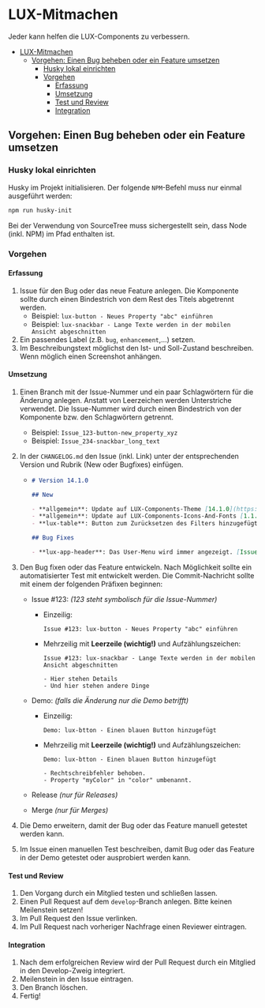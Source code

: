 # LUX-Mitmachen

Jeder kann helfen die LUX-Components zu verbessern.

- [LUX-Mitmachen](#lux-mitmachen)
  - [Vorgehen: Einen Bug beheben oder ein Feature umsetzen](#vorgehen-einen-bug-beheben-oder-ein-feature-umsetzen)
    - [Husky lokal einrichten](#husky-lokal-einrichten)
    - [Vorgehen](#vorgehen)
      - [Erfassung](#erfassung)
      - [Umsetzung](#umsetzung)
      - [Test und Review](#test-und-review)
      - [Integration](#integration)

## Vorgehen: Einen Bug beheben oder ein Feature umsetzen

### Husky lokal einrichten

Husky im Projekt initialisieren. Der folgende `NPM`-Befehl muss nur einmal ausgeführt werden:

```bash
npm run husky-init
```

Bei der Verwendung von SourceTree muss sichergestellt sein, dass Node (inkl. NPM) im Pfad enthalten ist.

### Vorgehen

#### Erfassung

1. Issue für den Bug oder das neue Feature anlegen. Die Komponente sollte durch einen Bindestrich von dem Rest des Titels abgetrennt werden.
   - Beispiel: `lux-button - Neues Property "abc" einführen`
   - Beispiel: `lux-snackbar - Lange Texte werden in der mobilen Ansicht abgeschnitten`
2. Ein passendes Label (z.B. `bug`, `enhancement`,...) setzen.
3. Im Beschreibungstext möglichst den Ist- und Soll-Zustand beschreiben. Wenn möglich einen Screenshot anhängen.

#### Umsetzung

1. Einen Branch mit der Issue-Nummer und ein paar Schlagwörtern für die Änderung anlegen. Anstatt von Leerzeichen werden Unterstriche verwendet. Die Issue-Nummer wird durch einen Bindestrich von der Komponente bzw. den Schlagwörtern getrennt.
   - Beispiel: `Issue_123-button-new_property_xyz`
   - Beispiel: `Issue_234-snackbar_long_text`
2. In der `CHANGELOG.md` den Issue (inkl. Link) unter der entsprechenden Version und Rubrik (New oder Bugfixes) einfügen.

   - ```md
     # Version 14.1.0

     ## New

     - **allgemein**: Update auf LUX-Components-Theme [14.1.0](https://github.com/IHK-GfI/lux-components-theme/releases/tag/14.1.0)
     - **allgemein**: Update auf LUX-Components-Icons-And-Fonts [1.1.0](https://github.com/IHK-GfI/lux-components-icons-and-fonts/releases/tag/1.1.0)
     - **lux-table**: Button zum Zurücksetzen des Filters hinzugefügt. [Issue 245](https://github.com/IHK-GfI/lux-components/issues/245)

     ## Bug Fixes

     - **lux-app-header**: Das User-Menu wird immer angezeigt. [Issue 248](https://github.com/IHK-GfI/lux-components/issues/248)
     ```

3. Den Bug fixen oder das Feature entwickeln. Nach Möglichkeit sollte ein automatisierter Test mit entwickelt werden. Die Commit-Nachricht sollte mit einem der folgenden Präfixen beginnen:

   - Issue #123: _(123 steht symbolisch für die Issue-Nummer)_

     - Einzeilig:

       ```text
       Issue #123: lux-button - Neues Property "abc" einführen
       ```

     - Mehrzeilig mit **Leerzeile (wichtig!)** und Aufzählungszeichen:

       ```text
       Issue #123: lux-snackbar - Lange Texte werden in der mobilen Ansicht abgeschnitten

       - Hier stehen Details
       - Und hier stehen andere Dinge
       ```

   - Demo: _(falls die Änderung nur die Demo betrifft)_

     - Einzeilig:

       ```text
       Demo: lux-btton - Einen blauen Button hinzugefügt
       ```

     - Mehrzeilig mit **Leerzeile (wichtig!)** und Aufzählungszeichen:

       ```text
       Demo: lux-btton - Einen blauen Button hinzugefügt

       - Rechtschreibfehler behoben.
       - Property "myColor" in "color" umbenannt.
       ```

   - Release _(nur für Releases)_
   - Merge _(nur für Merges)_

4. Die Demo erweitern, damit der Bug oder das Feature manuell getestet werden kann.
5. Im Issue einen manuellen Test beschreiben, damit Bug oder das Feature in der Demo getestet oder ausprobiert werden kann.

#### Test und Review

1. Den Vorgang durch ein Mitglied testen und schließen lassen.
2. Einen Pull Request auf dem `develop`-Branch anlegen. Bitte keinen Meilenstein setzen!
3. Im Pull Request den Issue verlinken.
4. Im Pull Request nach vorheriger Nachfrage einen Reviewer eintragen.

#### Integration

1. Nach dem erfolgreichen Review wird der Pull Request durch ein Mitglied in den Develop-Zweig integriert.
2. Meilenstein in den Issue eintragen.
3. Den Branch löschen.
4. Fertig!
